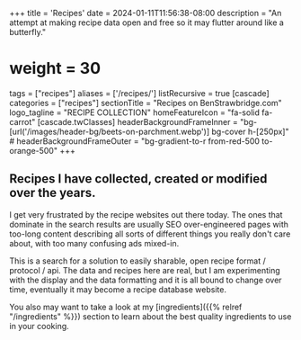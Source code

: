 +++
title = 'Recipes'
date = 2024-01-11T11:56:38-08:00
description = "An attempt at making recipe data open and free so it may flutter around like a butterfly."
# weight = 30
tags = ["recipes"]
aliases = ['/recipes/']
listRecursive = true
[cascade]
  categories = ["recipes"]
  sectionTitle = "Recipes on BenStrawbridge.com"
  logo_tagline = "RECIPE COLLECTION"
  homeFeatureIcon = "fa-solid fa-carrot"
  [cascade.twClasses]
    headerBackgroundFrameInner = "bg-[url('/images/header-bg/beets-on-parchment.webp')] bg-cover h-[250px]"
    # headerBackgroundFrameOuter = "bg-gradient-to-r from-red-500 to-orange-500"
+++

## Recipes I have collected, created or modified over the years. 

I get very frustrated by the recipe websites out there today. The ones that dominate in the search results are usually SEO over-engineered pages with too-long content describing all sorts of different things you really don't care about, with too many confusing ads mixed-in.

<!--more-->

This is a search for a solution to easily sharable, open recipe format / protocol / api. The data and recipes here are real, but I am experimenting with the display and the data formatting and it is all bound to change over time, eventually it may become a recipe database website.

You also may want to take a look at my [ingredients]({{% relref "/ingredients" %}}) section to learn about the best quality ingredients to use in your cooking.

